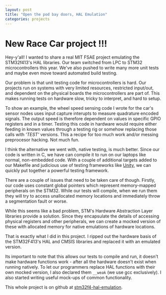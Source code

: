 ```yaml
---
layout: post
title: "Open the pod bay doors, HAL Emulation"
categories: projects
---
```


# New Race Car project !!!

Hey-y'all! I wanted to share a real MIT FSAE project emulating the STM32f413's HAL libraries. Our team switched from LPC to STM32 microcontrollers this year. We've also pushed to write many more unit tests and maybe even move toward automated build testing.

Our problem is that unit testing code for microcontrollers is hard. Our projects run on systems with very limited resources, restricted input/out, and dependent on the physical boards the microcontrollers are part of. This makes running tests on hardware slow, tricky to interpret, and hard to setup. 

To show an example, the wheel speed sensing code I wrote for the car's sensor nodes uses input capture interupts to measure quadrature encoded signals. The output speed is therefore dependent on values in specific GPIO registers and in a timer. Testing this code in hardware would require either feeding in known values through a testing rig or somehow replacing those calls with *'TEST'* versions. This a recipe for too much work and/or messing preprocesor hacking. Not much fun.

I think the alternative we went with, native testing, is much better. Since our code is written in C, we have can compile it to run on our laptops like normal, non-embedded code. With a couple of additional targets added to our Makefile and judicious use of testing frameworks like [Unity](http://www.throwtheswitch.org/unity/), we can quickly put together a powerful testing framework.

There are a couple of issues that need to be taken care of though. Firstly, our code uses constant global pointers which represent memory-mapped peripherals on the STM32. While our tests will compile, when we run them they will try to access unallocated memory locations and immediately throw a segmentation fault or worse.

While this seems like a bad problem, STM's Hardware Abstraction Layer libraries provide a solution. Since they encapsulate the details of accessing physical registers and other peripherals, we can create a mocked version of these with allocated memory for native emulations of hardware locations. 

That is exactly what I did in this project. I ripped out the hardware basis of the STM32F413's HAL and CMSIS libraries and replaced it with an emulated version.

Its important to note that this allows our tests to compile and run, it doesn't make hardware functions work - after all the hardware doesn't exist when running natively. To let our programmers replace HAL functions with their own mocked version, I also declared them `__weak` (we use gcc exclusively). I also started writing useful mock-ups of common functionality. 

This whole project is on github at [stm32f4-hal-emulation](https://github.com/CharlieA0/stm32f4-hal-emulaton). 

